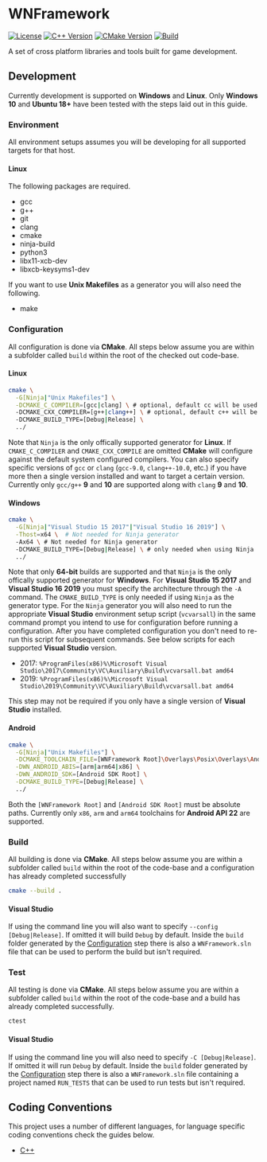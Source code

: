 # WNFramework

[![License]](LICENSE)
[![C++ Version][C++ Version]][C++ Reference]
[![CMake Version][CMake Version]][CMake Reference]
[![Build][Build Badge]][Build Workflow]

A set of cross platform libraries and tools built for game development.

## Development

Currently development is supported on **Windows** and **Linux**. Only
**Windows 10** and **Ubuntu 18+** have been tested with the steps laid out in
this guide.

### Environment

All environment setups assumes you will be developing for all supported targets
for that host.

#### Linux

The following packages are required.

* gcc
* g++
* git
* clang
* cmake
* ninja-build
* python3
* libx11-xcb-dev
* libxcb-keysyms1-dev

If you want to use **Unix Makefiles** as a generator you will also need the
following.

* make

### Configuration

All configuration is done via **CMake**. All steps below assume you are within a
subfolder called `build` within the root of the checked out code-base.

#### Linux

```sh
cmake \
  -G[Ninja|"Unix Makefiles"] \
  -DCMAKE_C_COMPILER=[gcc|clang] \ # optional, default cc will be used
  -DCMAKE_CXX_COMPILER=[g++|clang++] \ # optional, default c++ will be used
  -DCMAKE_BUILD_TYPE=[Debug|Release] \
  ../
```

Note that `Ninja` is the only offically supported generator for **Linux**. If
`CMAKE_C_COMPILER` and `CMAKE_CXX_COMPILE` are omitted **CMake** will configure
against the default system configured compilers. You can also specify specific
versions of `gcc` or `clang` (`gcc-9.0`, `clang++-10.0`, etc.) if you have more
then a single version installed and want to target a certain version. Currently
only `gcc/g++` **9** and **10** are supported along with `clang` **9** and
**10**.

#### Windows

```sh
cmake \
  -G[Ninja|"Visual Studio 15 2017"|"Visual Studio 16 2019"] \
  -Thost=x64 \  # Not needed for Ninja generator
  -Ax64 \ # Not needed for Ninja generator
  -DCMAKE_BUILD_TYPE=[Debug|Release] \ # only needed when using Ninja
  ../
```

Note that only **64-bit** builds are supported and that `Ninja` is the only
offically supported generator for **Windows**. For **Visual Studio 15 2017** and
**Visual Studio 16 2019** you must specify the architecture through the `-A`
command. The `CMAKE_BUILD_TYPE` is only needed if using `Ninja` as the generator
type. For the `Ninja` generator you will also need to run the appropriate
**Visual Studio** environment setup script (`vcvarsall`) in the same command
prompt you intend to use for configuration before running a configuration. After
you have completed configuration you don't need to re-run this script for
subsequent commands. See below scripts for each supported **Visual Studio**
version.

* 2017: `%ProgramFiles(x86)%\Microsoft Visual Studio\2017\Community\VC\Auxiliary\Build\vcvarsall.bat amd64`
* 2019: `%ProgramFiles(x86)%\Microsoft Visual Studio\2019\Community\VC\Auxiliary\Build\vcvarsall.bat amd64`

This step may not be required if you only have a single version of
**Visual Studio** installed.

#### Android

```sh
cmake \
  -G[Ninja|"Unix Makefiles"] \
  -DCMAKE_TOOLCHAIN_FILE=[WNFramework Root]\Overlays\Posix\Overlays\Android\android.toolchain.cmake \
  -DWN_ANDROID_ABIS=[arm|arm64|x86] \
  -DWN_ANDROID_SDK=[Android SDK Root] \
  -DCMAKE_BUILD_TYPE=[Debug|Release] \
  ../
```

Both the `[WNFramework Root]` and `[Android SDK Root]` must be absolute paths.
Currently only `x86`, `arm` and `arm64` toolchains for **Android API 22** are
supported.

### Build

All building is done via **CMake**. All steps below assume you are within a
subfolder called `build` within the root of the code-base and a configuration
has already completed successfully

```sh
cmake --build .
```

#### Visual Studio

If using the command line you will also want to specify
`--config [Debug|Release]`. If omitted it will build `Debug` by default. Inside
the `build` folder generated by the [Configuration](#windows) step there is also
a `WNFramework.sln` file that can be used to perform the build but isn't
required.

### Test

All testing is done via **CMake**. All steps below assume you are within a
subfolder called `build` within the root of the code-base and a build has
already completed successfully.

```sh
ctest
```

#### Visual Studio

If using the command line you will also need to specify `-C [Debug|Release]`.
If omitted it will run `Debug` by default. Inside the `build` folder generated
by the [Configuration](#windows) step there is also a `WNFramework.sln` file
containing a project named `RUN_TESTS` that can be used to run tests but isn't
required.

## Coding Conventions

This project uses a number of different languages, for language specific coding
conventions check the guides below.

* [C++](documents/coding-conventions/cpp.md)

<!-- external links -->
[License]: https://img.shields.io/github/license/WNProject/WNFramework?label=License
[C++ Version]: https://img.shields.io/badge/C%2B%2B-17-blue
[C++ Reference]: https://en.cppreference.com/w/cpp/17
[CMake Version]: https://img.shields.io/badge/CMake-3.16.3-blue
[CMake Reference]: https://cmake.org/cmake/help/v3.16
[Build Badge]: https://github.com/WNProject/WNFramework/workflows/Build/badge.svg?branch=master
[Build Workflow]: https://github.com/WNProject/WNFramework/actions?query=workflow%3ABuild+branch%3Amaster
